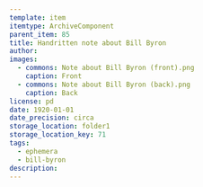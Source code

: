 ```yaml
---
template: item
itemtype: ArchiveComponent
parent_item: 85
title: Handritten note about Bill Byron
author: 
images:
  - commons: Note about Bill Byron (front).png
    caption: Front
  - commons: Note about Bill Byron (back).png
    caption: Back
license: pd
date: 1920-01-01
date_precision: circa
storage_location: folder1
storage_location_key: 71
tags:
  - ephemera
  - bill-byron
description: 
---
```

